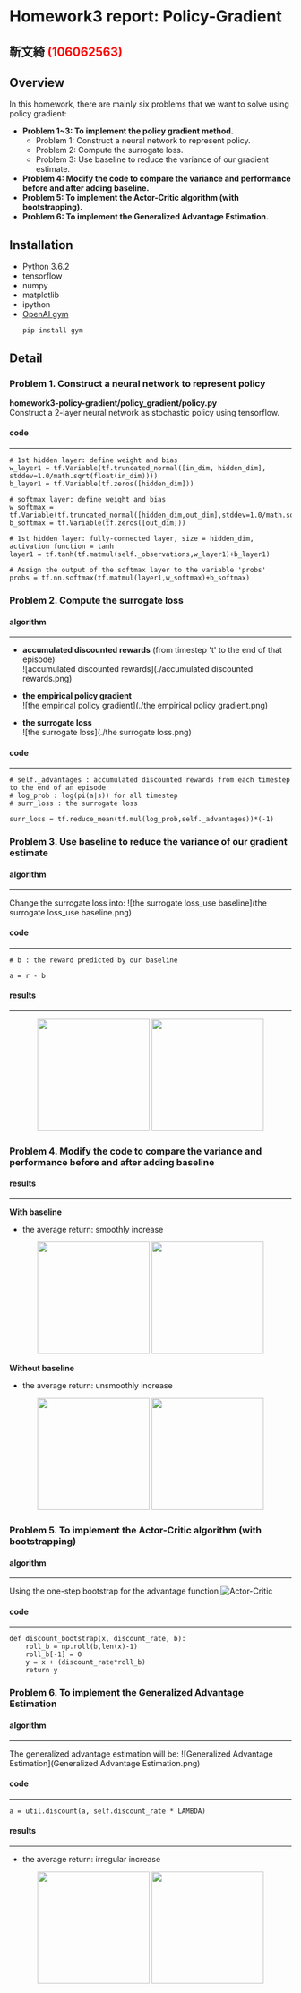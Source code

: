 # Homework3 report: Policy-Gradient 
## 靳文綺 <span style="color:red">(106062563)</span>

## Overview
In this homework, there are mainly six problems that we want to solve using policy gradient:
* <b>Problem 1~3: To implement the policy gradient method.</b> 
	* Problem 1: Construct a neural network to represent policy. 
	* Problem 2: Compute the surrogate loss. 
	* Problem 3: Use baseline to reduce the variance of our gradient estimate.
* <b>Problem 4: Modify the code to compare the variance and performance before and after adding baseline.</b>
* <b>Problem 5: To implement the Actor-Critic algorithm (with bootstrapping).</b>
* <b>Problem 6: To implement the Generalized Advantage Estimation.</b>


## Installation
* Python 3.6.2
* tensorflow
* numpy
* matplotlib
* ipython
* [OpenAI gym](https://github.com/openai/gym)
	```
	pip install gym
	```
	
	
## Detail
### Problem 1. Construct a neural network to represent policy
<b> homework3-policy-gradient/policy_gradient/policy.py </b> <br/>
Construct a 2-layer neural network as stochastic policy using tensorflow.

#### code
---
```
# 1st hidden layer: define weight and bias 
w_layer1 = tf.Variable(tf.truncated_normal([in_dim, hidden_dim], stddev=1.0/math.sqrt(float(in_dim))))
b_layer1 = tf.Variable(tf.zeros([hidden_dim]))

# softmax layer: define weight and bias  
w_softmax = tf.Variable(tf.truncated_normal([hidden_dim,out_dim],stddev=1.0/math.sqrt(float(hidden_dim))))
b_softmax = tf.Variable(tf.zeros([out_dim]))

# 1st hidden layer: fully-connected layer, size = hidden_dim, activation function = tanh
layer1 = tf.tanh(tf.matmul(self._observations,w_layer1)+b_layer1)

# Assign the output of the softmax layer to the variable 'probs'
probs = tf.nn.softmax(tf.matmul(layer1,w_softmax)+b_softmax)
```


### Problem 2. Compute the surrogate loss
#### algorithm
---
* <b>accumulated discounted rewards</b> (from timestep 't' to the end of that episode) <br/>
![accumulated discounted rewards](./accumulated discounted rewards.png)

* <b>the empirical policy gradient</b>  <br/>
![the empirical policy gradient](./the empirical policy gradient.png)

* <b>the surrogate loss</b>  <br/>
![the surrogate loss](./the surrogate loss.png)

#### code
---
```
# self._advantages : accumulated discounted rewards from each timestep to the end of an episode
# log_prob : log(pi(a|s)) for all timestep
# surr_loss : the surrogate loss

surr_loss = tf.reduce_mean(tf.mul(log_prob,self._advantages))*(-1)
```


### Problem 3. Use baseline to reduce the variance of our gradient estimate
#### algorithm
---
Change the surrogate loss into:
![the surrogate loss_use baseline](the surrogate loss_use baseline.png)

#### code
---
```
# b : the reward predicted by our baseline

a = r - b
```

#### results
---
<div align="center">
<img src = "Q3_average return.png" height="200px">
<img src = "Q3_average return.png" height="200px">
</div>


### Problem 4. Modify the code to compare the variance and performance before and after adding baseline
#### results
---
<b> With baseline </b>
* the average return: smoothly increase

<div align="center">
<img src = "Q3_loss.png" height="200px">
<img src = "Q3_average return.png" height="200px">
</div>

<b> Without baseline </b>
* the average return: unsmoothly increase

<div align="center">
<img src = "Q4_loss.png" height="200px">
<img src = "Q4_average return.png" height="200px">
</div>


### Problem 5. To implement the Actor-Critic algorithm (with bootstrapping)
#### algorithm
---
Using the one-step bootstrap for the advantage function
![Actor-Critic](Actor-Critic.png)

#### code
---
```
def discount_bootstrap(x, discount_rate, b):
	roll_b = np.roll(b,len(x)-1)
	roll_b[-1] = 0
	y = x + (discount_rate*roll_b)
	return y
```


### Problem 6. To implement the Generalized Advantage Estimation
#### algorithm
---
The generalized advantage estimation will be:
![Generalized Advantage Estimation](Generalized Advantage Estimation.png)

#### code
---
```
a = util.discount(a, self.discount_rate * LAMBDA)
```

#### results
---
* the average return: irregular increase
<div align="center">
<img src = "Q6_loss.png" height="200px">
<img src = "Q6_average return.png" height="200px">
</div>